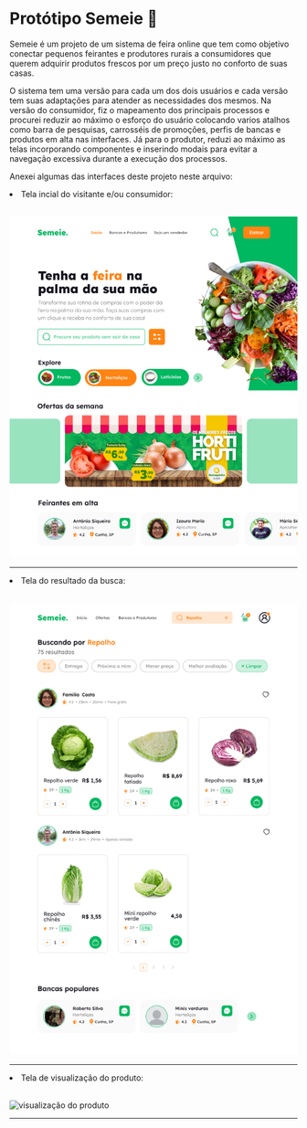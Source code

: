 # Protótipo Semeie :seedling:
<p>Semeie é um projeto de um sistema de feira online que tem como objetivo conectar pequenos feirantes e produtores rurais a consumidores que querem adquirir produtos frescos por um preço justo no conforto de suas casas.</p>
<p>O sistema tem uma versão para cada um dos dois usuários e cada versão tem suas adaptações para atender as necessidades dos mesmos. Na versão do consumidor, fiz o mapeamento dos principais processos e procurei reduzir ao máximo o esforço do usuário colocando varios atalhos como barra de pesquisas, carrosséis de promoções, perfis de bancas e produtos em alta nas interfaces. Já para o produtor, reduzi ao máximo as telas incorporando componentes e inserindo modais para evitar a navegação excessiva durante a execução dos processos.</p>
<p>Anexei algumas das interfaces deste projeto neste arquivo:</p>  

<li>Tela incial do visitante e/ou consumidor:</li> <br>

![home do consumidor](https://github.com/JulianyEufrasio/design-semeie/blob/main/web_home_visitante.png)
<hr>

<li>Tela do resultado da busca:</li> <br>

![pagina de busca](https://github.com/JulianyEufrasio/design-semeie/blob/main/web_busca.png)
<hr>

<li>Tela de visualização do produto:</li> <br>

![visualização do produto](https://github.com/JulianyEufrasio/design-semeie/blob/main/web_view_produto.png)
<hr>
